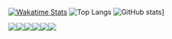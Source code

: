 <!-- stats -->
[![Wakatime Stats](https://github-readme-stats.vercel.app/api/wakatime?username=jbreidfjord&theme=github_dark&langs_count=6&layout=compact)](https://wakatime.com/@jbreidfjord)
![Top Langs](https://github-readme-stats.vercel.app/api/top-langs/?username=jbreidfjord&langs_count=6&theme=github_dark&layout=compact)
![GitHub stats](https://github-readme-stats.vercel.app/api?username=jbreidfjord&theme=github_dark&include_all_commits=1&count_private=1)]
<!-- stats -->
<!-- pins -->
<a href="https://github.com/jbreidfjord/evolution-simulation"><img align="center" src="https://github-readme-stats.vercel.app/api/pin/?username=jbreidfjord&repo=evolution-simulation&theme=github_dark" /></a><a href="https://github.com/jbreidfjord/particle-sim"><img align="center" src="https://github-readme-stats.vercel.app/api/pin/?username=jbreidfjord&repo=particle-sim&theme=github_dark" /></a><a href="https://github.com/jbreidfjord/lastfm-data-viz"><img align="center" src="https://github-readme-stats.vercel.app/api/pin/?username=jbreidfjord&repo=lastfm-data-viz&theme=github_dark" /></a><a href="https://github.com/jbreidfjord/botfjord"><img align="center" src="https://github-readme-stats.vercel.app/api/pin/?username=jbreidfjord&repo=botfjord&theme=github_dark" /></a><a href="https://github.com/jbreidfjord/yinsh"><img align="center" src="https://github-readme-stats.vercel.app/api/pin/?username=jbreidfjord&repo=yinsh&theme=github_dark" /></a><a href="https://github.com/jbreidfjord/csproblems"><img align="center" src="https://github-readme-stats.vercel.app/api/pin/?username=jbreidfjord&repo=csproblems&theme=github_dark" /></a>
<!-- pins -->